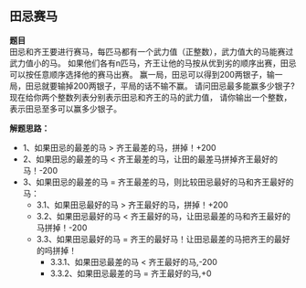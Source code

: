 ## 田忌赛马

**题目**    
田忌和齐王要进行赛马，每匹马都有一个武力值（正整数），武力值大的马能赛过武力值小的马。
如果他们各有n匹马，齐王让他的马按从优到劣的顺序出赛，田忌可以按任意顺序选择他的赛马出赛。
赢一局，田忌可以得到200两银子，输一局，田忌就要输掉200两银子，平局的话不输不赢。 
请问田忌最多能赢多少银子?
现在给你两个整数列表分别表示田忌和齐王的马的武力值，
请你输出一个整数，表示田忌至多可以赢多少银子。

**解题思路：**    
- 1、如果田忌的最差的马 > 齐王最差的马，拼掉！+200    
- 2、如果田忌的最差的马 < 齐王最差的马，让田的最差马拼掉齐王最好的马！-200    
- 3、如果田忌的最差的马 = 齐王最差的马，则比较田忌最好的马和齐王最好的马：    
  - 3.1、如果田忌最好的马 > 齐王最好的马，拼掉！+200    
  - 3.2、如果田忌最好的马 < 齐王最好的马，让田忌最差的马和齐王最好的马拼掉！-200    
  - 3.3、如果田忌最好的马 = 齐王的最好马！让田忌最差的马把齐王的最好的吗拼掉！    
    - 3.3.1、如果田忌最差的马 < 齐王最好的马,-200    
    - 3.3.2、如果田忌最差的马 = 齐王最好的马,+0  